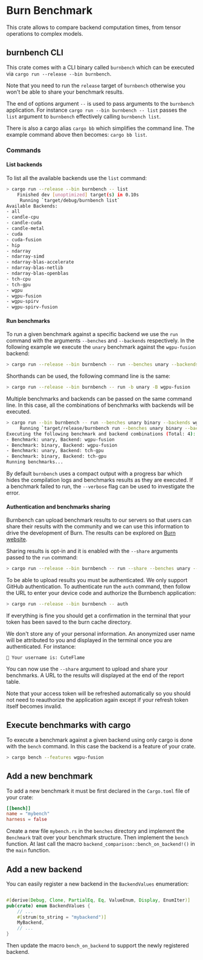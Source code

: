 # Burn Benchmark

This crate allows to compare backend computation times, from tensor operations to complex models.

## burnbench CLI

This crate comes with a CLI binary called `burnbench` which can be executed via
`cargo run --release --bin burnbench`.

Note that you need to run the `release` target of `burnbench` otherwise you won't be able to share
your benchmark results.

The end of options argument `--` is used to pass arguments to the `burnbench` application. For
instance `cargo run --bin burnbench -- list` passes the `list` argument to `burnbench` effectively
calling `burnbench list`.

There is also a cargo alias `cargo bb` which simplifies the command line. The example command above
then becomes: `cargo bb list`.

### Commands

#### List backends

To list all the available backends use the `list` command:

```sh
> cargo run --release --bin burnbench -- list
    Finished dev [unoptimized] target(s) in 0.10s
     Running `target/debug/burnbench list`
Available Backends:
- all
- candle-cpu
- candle-cuda
- candle-metal
- cuda
- cuda-fusion
- hip
- ndarray
- ndarray-simd
- ndarray-blas-accelerate
- ndarray-blas-netlib
- ndarray-blas-openblas
- tch-cpu
- tch-gpu
- wgpu
- wgpu-fusion
- wgpu-spirv
- wgpu-spirv-fusion
```

#### Run benchmarks

To run a given benchmark against a specific backend we use the `run` command with the arguments
`--benches` and `--backends` respectively. In the following example we execute the `unary` benchmark
against the `wgpu-fusion` backend:

```sh
> cargo run --release --bin burnbench -- run --benches unary --backends wgpu-fusion
```

Shorthands can be used, the following command line is the same:

```sh
> cargo run --release --bin burnbench -- run -b unary -B wgpu-fusion
```

Multiple benchmarks and backends can be passed on the same command line. In this case, all the
combinations of benchmarks with backends will be executed.

```sh
> cargo run --bin burnbench -- run --benches unary binary --backends wgpu-fusion tch-gpu
     Running `target/release/burnbench run --benches unary binary --backends wgpu-fusion wgpu`
Executing the following benchmark and backend combinations (Total: 4):
- Benchmark: unary, Backend: wgpu-fusion
- Benchmark: binary, Backend: wgpu-fusion
- Benchmark: unary, Backend: tch-gpu
- Benchmark: binary, Backend: tch-gpu
Running benchmarks...
```

By default `burnbench` uses a compact output with a progress bar which hides the compilation logs
and benchmarks results as they are executed. If a benchmark failed to run, the `--verbose` flag can
be used to investigate the error.

#### Authentication and benchmarks sharing

Burnbench can upload benchmark results to our servers so that users can share their results with the
community and we can use this information to drive the development of Burn. The results can be
explored on [Burn website][1].

Sharing results is opt-in and it is enabled with the `--share` arguments passed to the `run`
command:

```sh
> cargo run --release --bin burnbench -- run --share --benches unary --backends wgpu-fusion
```

To be able to upload results you must be authenticated. We only support GitHub authentication. To
authenticate run the `auth` command, then follow the URL to enter your device code and authorize the
Burnbench application:

```sh
> cargo run --release --bin burnbench -- auth
```

If everything is fine you should get a confirmation in the terminal that your token has been saved
to the burn cache directory.

We don't store any of your personal information. An anonymized user name will be attributed to you
and displayed in the terminal once you are authenticated. For instance:

```
🔑 Your username is: CuteFlame
```

You can now use the `--share` argument to upload and share your benchmarks. A URL to the results
will displayed at the end of the report table.

Note that your access token will be refreshed automatically so you should not need to reauthorize
the application again except if your refresh token itself becomes invalid.

## Execute benchmarks with cargo

To execute a benchmark against a given backend using only cargo is done with the `bench` command. In
this case the backend is a feature of your crate.

```sh
> cargo bench --features wgpu-fusion
```

## Add a new benchmark

To add a new benchmark it must be first declared in the `Cargo.toml` file of your crate:

```toml
[[bench]]
name = "mybench"
harness = false
```

Create a new file `mybench.rs` in the `benches` directory and implement the `Benchmark` trait over
your benchmark structure. Then implement the `bench` function. At last call the macro
`backend_comparison::bench_on_backend!()` in the `main` function.

## Add a new backend

You can easily register a new backend in the `BackendValues` enumeration:

```rs

#[derive(Debug, Clone, PartialEq, Eq, ValueEnum, Display, EnumIter)]
pub(crate) enum BackendValues {
    // ...
    #[strum(to_string = "mybackend")]
    MyBackend,
    // ...
}
```

Then update the macro `bench_on_backend` to support the newly registered backend.

[1]: https://burn.dev/benchmarks/community-benchmarks
